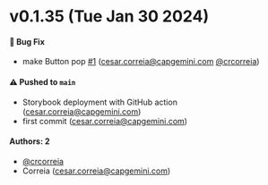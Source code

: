 # v0.1.35 (Tue Jan 30 2024)

#### 🐛 Bug Fix

- make Button pop [#1](https://github.com/crcorreia/poc-design-system/pull/1) (cesar.correia@capgemini.com [@crcorreia](https://github.com/crcorreia))

#### ⚠️ Pushed to `main`

- Storybook deployment with GitHub action (cesar.correia@capgemini.com)
- first commit (cesar.correia@capgemini.com)

#### Authors: 2

- [@crcorreia](https://github.com/crcorreia)
- Correia (cesar.correia@capgemini.com)
